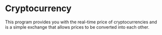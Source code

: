 # Cryptocurrency
This program provides you with the real-time price of cryptocurrencies and is a simple exchange that allows prices to be converted into each other.
